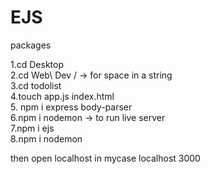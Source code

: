 # EJS
packages 

1.cd Desktop
</br>
2.cd Web\ Dev /  -> for space in a string
</br>
3.cd todolist
</br>
4.touch app.js index.html
</br>
5. npm i express body-parser
</br>
6.npm i nodemon -> to run live server
</br>
7.npm i ejs
</br>
8.npm i nodemon
</br>

then open localhost in mycase localhost 3000
</br>
